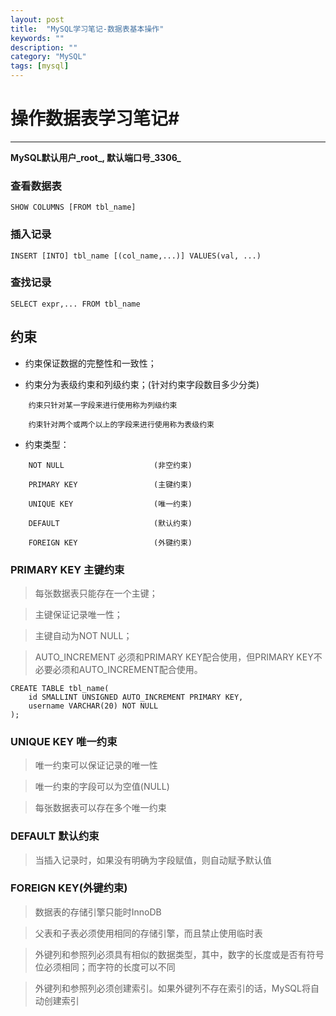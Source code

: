```yaml
---
layout: post
title:  "MySQL学习笔记-数据表基本操作"
keywords: ""
description: ""
category: "MySQL" 
tags: [mysql]
---
```


# 操作数据表学习笔记#
---

**MySQL默认用户_root_, 默认端口号_3306_**

### 查看数据表

	SHOW COLUMNS [FROM tbl_name]

<!-- more -->

### 插入记录

	INSERT [INTO] tbl_name [(col_name,...)] VALUES(val, ...)

### 查找记录

	SELECT expr,... FROM tbl_name

## 约束

- 约束保证数据的完整性和一致性；

- 约束分为表级约束和列级约束；(针对约束字段数目多少分类)

```
	约束只针对某一字段来进行使用称为列级约束
	
	约束针对两个或两个以上的字段来进行使用称为表级约束
```

- 约束类型：

```
	NOT NULL					(非空约束)
	
	PRIMARY KEY					(主键约束)
	
	UNIQUE KEY					(唯一约束)
	
	DEFAULT						(默认约束)
	
	FOREIGN KEY					(外键约束)
```

### PRIMARY KEY 主键约束

> 每张数据表只能存在一个主键；

> 主键保证记录唯一性；

> 主键自动为NOT NULL；

> AUTO\_INCREMENT 必须和PRIMARY KEY配合使用，但PRIMARY KEY不必要必须和AUTO\_INCREMENT配合使用。

	CREATE TABLE tbl_name(
		id SMALLINT UNSIGNED AUTO_INCREMENT PRIMARY KEY,
		username VARCHAR(20) NOT NULL
	);

### UNIQUE KEY 唯一约束


> 唯一约束可以保证记录的唯一性

> 唯一约束的字段可以为空值(NULL)

> 每张数据表可以存在多个唯一约束

### DEFAULT 默认约束

> 当插入记录时，如果没有明确为字段赋值，则自动赋予默认值

### FOREIGN KEY(外键约束)

> 数据表的存储引擎只能时InnoDB

> 父表和子表必须使用相同的存储引擎，而且禁止使用临时表

> 外键列和参照列必须具有相似的数据类型，其中，数字的长度或是否有符号位必须相同；而字符的长度可以不同

> 外键列和参照列必须创建索引。如果外键列不存在索引的话，MySQL将自动创建索引

